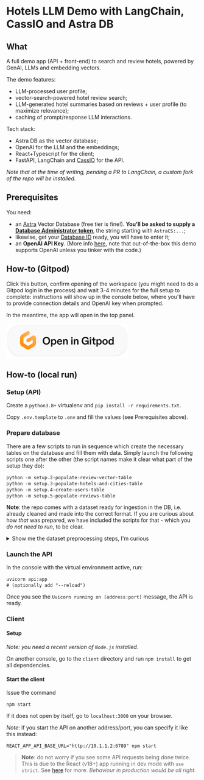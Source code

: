 # Hotels LLM Demo with LangChain, CassIO and Astra DB

## What

A full demo app (API + front-end) to search and review hotels, powered by
GenAI, LLMs and embedding vectors.

The demo features:

- LLM-processed user profile;
- vector-search-powered hotel review search;
- LLM-generated hotel summaries based on reviews + user profile (to maximize relevance);
- caching of prompt/response LLM interactions.

Tech stack:

- Astra DB as the vector database;
- OpenAI for the LLM and the embeddings;
- React+Typescript for the client;
- FastAPI, LangChain and [CassIO](https://cassio.org) for the API.

_Note that at the time of writing, pending a PR to LangChain, a custom fork of the repo will be installed._

## Prerequisites

You need:

- an [Astra](https://astra.datastax.com) Vector Database (free tier is fine!). **You'll be asked to supply a [Database Administrator token](https://awesome-astra.github.io/docs/pages/astra/create-token/#c-procedure)**, the string starting with `AstraCS:...`;
- likewise, get your [Database ID](https://awesome-astra.github.io/docs/pages/astra/faq/#where-should-i-find-a-database-identifier) ready, you will have to enter it;
- an **OpenAI API Key**. (More info [here](https://cassio.org/start_here/#llm-access), note that out-of-the-box this demo supports OpenAI unless you tinker with the code.)

## How-to (Gitpod)

Click this button, confirm opening of the workspace
(you might need to do a Gitpod login in the process) and wait 3-4 minutes for the full setup to complete:
instructions will show up in the console below, where you'll have
to provide connection details and OpenAI key when prompted.

In the meantime, the app will open in the top panel.

<a href="https://gitpod.io/#https://github.com/cassioml/langchain-hotels-app"><img src="images/open_in_gitpod.svg" /></a>


## How-to (local run)

### Setup (API)

Create a `python3.8+` virtualenv and `pip install -r requirements.txt`.

Copy `.env.template` to `.env` and fill the values (see Prerequisites above).

### Prepare database

There are a few scripts to run in sequence which create the necessary tables
on the database and fill them with data. Simply launch the following scripts
one after the other (the script names make it clear what part of the setup they do):

```
python -m setup.2-populate-review-vector-table
python -m setup.3-populate-hotels-and-cities-table
python -m setup.4-create-users-table
python -m setup.5-populate-reviews-table
```

**Note**: the repo comes with a dataset ready for ingestion in the DB, i.e.
already cleaned and made into the correct format. If you are curious about
how _that_ was prepared, we have included the scripts for that - which
you _do not need to run_, to be clear.

<details><summary>Show me the dataset preprocessing steps, I'm curious</summary>

#### Download the dataset

Download `Datafiniti_Hotel_Reviews_Jun19.csv` from [here](https://www.kaggle.com/datasets/datafiniti/hotel-reviews?select=Datafiniti_Hotel_Reviews_Jun19.csv)
(unzip if necessary) and put it into `setup/original`.

#### Clean the input CSV

Refine the original CSV into its "cleaned" version for later use:

```
python -m setup.0-clean-csv
```

#### Calculate embeddings (takes time and some OpenAI calls!)

This script calculates embedding vectors for all reviews
(it actually combines review title and body in a certain way, and the
resulting string is what is sent to the embedding OpenAI service):

```
python -m setup.1-augment-with-embeddings
```

_Note_: this step is time-consuming and makes use of several calls of your
OpenAI account. This is why, to save time and (your) money, the script stores
the resulting vectors in a `precalculated_embeddings.json` file (which uses
a custom compression scheme, see the code!),
so that the "populate review vector table" step does not need to calculate them
anymore. We included the precalculated embeddings in the repo: this is why
you can start the setup from step 2.

</details>


### Launch the API

In the console with the virtual environment active, run:

```
uvicorn api:app
# (optionally add "--reload")
```

Once you see the `Uvicorn running on [address:port]` message, the API is ready.

### Client

#### Setup

_Note: you need a recent version of `Node.js` installed._

On another console, go to the `client` directory
and run `npm install` to get all dependencies.

#### Start the client

Issue the command

```
npm start
```

If it does not open by itself, go to `localhost:3000` on your browser.

_Note_: if you start the API on another address/port, you can specify it like this instead:

```
REACT_APP_API_BASE_URL="http://10.1.1.2:6789" npm start
```

> **Note**: do not worry if you see some API requests being done twice. This is due to the React (v18+) app running in dev mode with `use strict`. See [here](https://stackoverflow.com/questions/72238175/why-useeffect-running-twice-and-how-to-handle-it-well-in-react) for more. _Behaviour in production would be all right._

